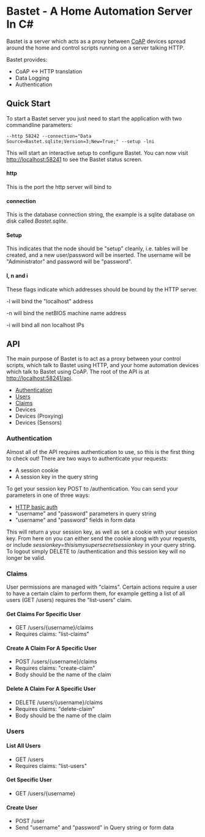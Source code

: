 # Bastet - A Home Automation Server In C\#

Bastet is a server which acts as a proxy between [CoAP](https://datatracker.ietf.org/doc/draft-ietf-core-coap/) devices spread around the home and control scripts running on a server talking HTTP.

Bastet provides:

 - CoAP <-> HTTP translation
 - Data Logging
 - Authentication

## Quick Start

To start a Bastet server you just need to start the application with two commandline parameters:

    --http 58242 --connection="Data Source=Bastet.sqlite;Version=3;New=True;" --setup -lni
    
This will start an interactive setup to configure Bastet. You can now visit [http://localhost:58241](http://localhost:58241) to see the Bastet status screen.

#### http

This is the port the http server will bind to

#### connection

This is the database connection string, the example is a sqlite database on disk called *Bastet.sqlite*.

#### Setup

This indicates that the node should be "setup" cleanly, i.e. tables will be created, and a new user/password will be inserted. The username will be "Administrator" and password will be "password".

#### l, n and i

These flags indicate which addresses should be bound by the HTTP server.

-l will bind the "localhost" address

-n will bind the netBIOS machine name address

-i will bind all non localhost IPs

## API

The main purpose of Bastet is to act as a proxy between your control scripts, which talk to Bastet using HTTP, and your home automation devices which talk to Bastet using CoAP. The root of the API is at [http://localhost:58241/api](http://localhost:58241/api).

 - [Authentication](#authentication)
 - [Users](#users)
 - [Claims](#claims)
 - Devices
 - Devices (Proxying)
 - Devices (Sensors)

### Authentication

Almost all of the API requires authentication to use, so this is the first thing to check out! There are two ways to authenticate your requests:

 - A session cookie
 - A session key in the query string
 
To get your session key POST to /authentication. You can send your parameters in one of three ways:

 - [HTTP basic auth](https://en.wikipedia.org/wiki/Basic_access_authentication)
 - "username" and "password" parameters in query string
 - "username" and "password" fields in form data
 
This will return a your session key, as well as set a cookie with your session key. From here on you can either send the cookie along with your requests, or include _sessionkey=thisismysupersecretsessionkey_ in your query string. To logout simply DELETE to /authentication and this session key will no longer be valid.

### Claims

User permissions are managed with "claims". Certain actions require a user to have a certain claim to perform them, for example getting a list of all users (GET /users) requires the "list-users" claim.

#### Get Claims For Specific User

 - GET /users/{username}/claims
 - Requires claims: "list-claims"
 
#### Create A Claim For A Specific User

 - POST /users/{username}/claims
 - Requires claims: "create-claim"
 - Body should be the name of the claim
 
#### Delete A Claim For A Specific User

 - DELETE /users/{username}/claims
 - Requires claims: "delete-claim"
 - Body should be the name of the claim

### Users

#### List All Users

 - GET /users
 - Requires claims: "list-users"
 
#### Get Specific User

 - GET /users/{username}
 
#### Create User
 
  - POST /user
  - Send "username" and "password" in Query string or form data








